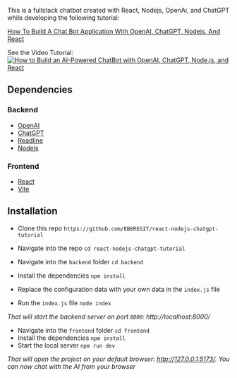 This is a fullstack chatbot created with React, Nodejs, OpenAi, and ChatGPT while developing the following tutorial:

[How To Build A Chat Bot Application With OpenAI, ChatGPT, Nodejs, And React](https://www.freecodecamp.org/news/how-to-build-a-chatbot-with-openai-chatgpt-nodejs-and-react/)

See the Video Tutorial: <br />
[![How to Build an AI-Powered ChatBot with OpenAI, ChatGPT, Node.js, and React](https://i.ytimg.com/vi/T-9-_1w82Jg/hqdefault.jpg?sqp=-oaymwEXCNACELwBSFryq4qpAwkIARUAAIhCGAE=&rs=AOn4CLBvEKpZDH0nbnyAErAxl0Tt3ZodLA)](https://www.youtube.com/playlist?list=PLOvIwkWvHysNRNjLPcHHAWXrLzRkl__kR)

## Dependencies
### Backend
* [OpenAI](https://openai.com/)
* [ChatGPT](https://platform.openai.com/)
* [Readline](https://nodejs.org/api/readline.html)
* [Nodejs](https://nodejs.org/en)

### Frontend
* [React](https://react.dev/)
* [Vite](https://vitejs.dev/)

## Installation
* Clone this repo `https://github.com/EBEREGIT/react-nodejs-chatgpt-tutorial`
* Navigate into the repo `cd react-nodejs-chatgpt-tutorial`

* Navigate into the `backend` folder `cd backend`
* Install the dependencies ``npm install``
* Replace the configuration data with your own data in the `index.js` file
* Run the `index.js` file `node index`

*That will start the backend server on port `8000`: http://localhost:8000/*

* Navigate into the `frontend` folder `cd frontend`
* Install the dependencies ``npm install``
* Start the local server ``npm run dev``

*That will open the project on your default browser: http://127.0.0.1:5173/. You can now chat with the AI from your browser*
